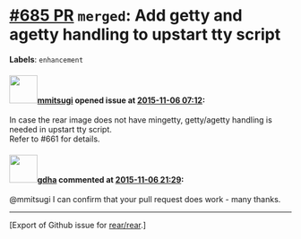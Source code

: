 [\#685 PR](https://github.com/rear/rear/pull/685) `merged`: Add getty and agetty handling to upstart tty script
===============================================================================================================

**Labels**: `enhancement`

#### <img src="https://avatars.githubusercontent.com/u/13441201?v=4" width="50">[mmitsugi](https://github.com/mmitsugi) opened issue at [2015-11-06 07:12](https://github.com/rear/rear/pull/685):

In case the rear image does not have mingetty, getty/agetty handling is
needed in upstart tty script.  
Refer to \#661 for details.

#### <img src="https://avatars.githubusercontent.com/u/888633?u=cdaeb31efcc0048d3619651aa18dd4b76e636b21&v=4" width="50">[gdha](https://github.com/gdha) commented at [2015-11-06 21:29](https://github.com/rear/rear/pull/685#issuecomment-154547294):

@mmitsugi I can confirm that your pull request does work - many thanks.

------------------------------------------------------------------------

\[Export of Github issue for
[rear/rear](https://github.com/rear/rear).\]
